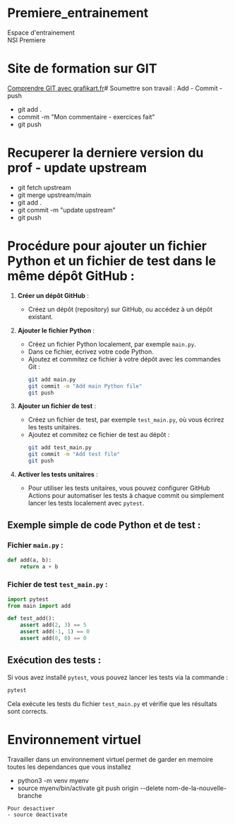 # Premiere_entrainement

Espace d'entrainement  
NSI Premiere

# Site de formation sur GIT
[Comprendre GIT avec grafikart.fr](https://grafikart.fr/formations/git)# Soumettre son travail : Add - Commit - push
- git add .
- commit -m "Mon commentaire - exercices fait"
- git push


# Recuperer la derniere version du prof - update upstream
- git fetch upstream
- git merge upstream/main
- git add .
- git commit -m "update upstream"
- git push

# Procédure pour ajouter un fichier Python et un fichier de test dans le même dépôt GitHub :

1. **Créer un dépôt GitHub** :
   - Créez un dépôt (repository) sur GitHub, ou accédez à un dépôt existant.
   
2. **Ajouter le fichier Python** :
   - Créez un fichier Python localement, par exemple `main.py`.
   - Dans ce fichier, écrivez votre code Python.
   - Ajoutez et commitez ce fichier à votre dépôt avec les commandes Git :
     ```bash
     git add main.py
     git commit -m "Add main Python file"
     git push
     ```

3. **Ajouter un fichier de test** :
   - Créez un fichier de test, par exemple `test_main.py`, où vous écrirez les tests unitaires.
   - Ajoutez et commitez ce fichier de test au dépôt :
     ```bash
     git add test_main.py
     git commit -m "Add test file"
     git push
     ```

4. **Activer les tests unitaires** :
   - Pour utiliser les tests unitaires, vous pouvez configurer GitHub Actions pour automatiser les tests à chaque commit ou simplement lancer les tests localement avec `pytest`.

## Exemple simple de code Python et de test :

### Fichier `main.py` :
```python
def add(a, b):
    return a + b
```

### Fichier de test `test_main.py` :
```python
import pytest
from main import add

def test_add():
    assert add(2, 3) == 5
    assert add(-1, 1) == 0
    assert add(0, 0) == 0
```

## Exécution des tests :
Si vous avez installé `pytest`, vous pouvez lancer les tests via la commande :
```bash
pytest
```

Cela exécute les tests du fichier `test_main.py` et vérifie que les résultats sont corrects.

# Environnement virtuel
Travailler dans un environnement virtuel permet de garder en memoire toutes les dependances que vous installez
- python3 -m venv myenv
- source myenv/bin/activate
git push origin --delete nom-de-la-nouvelle-branche
```
Pour desactiver
- source deactivate
